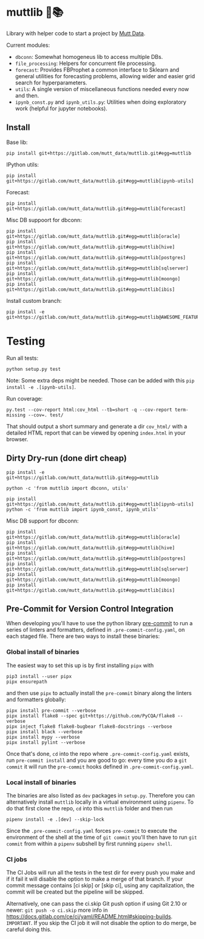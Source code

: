 # muttlib 🐶📚

Library with helper code to start a project by [Mutt Data](https://muttdata.ai/).

Current modules:

- `dbconn`: Somewhat homogeneus lib to access multiple DBs.
- `file_processing`: Helpers for concurrent file processing.
- `forecast`: Provides FBProphet a common interface to Sklearn and general
  utilities for forecasting problems, allowing wider and easier grid search for
  hyperparameters.
- `utils`: A single version of miscellaneous functions needed every now and then.
- `ipynb_const.py` and `ipynb_utils.py`: Utilities when doing exploratory work (helpful for jupyter notebooks).

## Install

Base lib:

```commandline
pip install git+https://gitlab.com/mutt_data/muttlib.git#egg=muttlib
```

IPython utils:

```
pip install git+https://gitlab.com/mutt_data/muttlib.git#egg=muttlib[ipynb-utils]
```

Forecast:

```
pip install git+https://gitlab.com/mutt_data/muttlib.git#egg=muttlib[forecast]
```

Misc DB suppoort for dbconn:
```
pip install git+https://gitlab.com/mutt_data/muttlib.git#egg=muttlib[oracle]
pip install git+https://gitlab.com/mutt_data/muttlib.git#egg=muttlib[hive]
pip install git+https://gitlab.com/mutt_data/muttlib.git#egg=muttlib[postgres]
pip install git+https://gitlab.com/mutt_data/muttlib.git#egg=muttlib[sqlserver]
pip install git+https://gitlab.com/mutt_data/muttlib.git#egg=muttlib[moongo]
pip install git+https://gitlab.com/mutt_data/muttlib.git#egg=muttlib[ibis]
```

Install custom branch:
```
pip install -e git+https://gitlab.com/mutt_data/muttlib.git#egg=muttlib@AWESOME_FEATURE_BRANCH
```

# Testing
Run all tests:
```
python setup.py test
```
Note: Some extra deps might be needed. Those can be added with this `pip install -e .[ipynb-utils]`.

Run coverage:
```
py.test --cov-report html:cov_html --tb=short -q --cov-report term-missing --cov=. test/
```

That should output a short summary and generate a dir `cov_html/` with a detailed HTML report that can be viewed by opening `index.html` in your browser.


## Dirty Dry-run (done dirt cheap)

```commandline
pip install -e git+https://gitlab.com/mutt_data/muttlib.git#egg=muttlib

python -c 'from muttlib import dbconn, utils'

pip install git+https://gitlab.com/mutt_data/muttlib.git#egg=muttlib[ipynb-utils]
python -c 'from muttlib import ipynb_const, ipynb_utils'
```

Misc DB support for dbconn:

```commandline
pip install git+https://gitlab.com/mutt_data/muttlib.git#egg=muttlib[oracle]
pip install git+https://gitlab.com/mutt_data/muttlib.git#egg=muttlib[hive]
pip install git+https://gitlab.com/mutt_data/muttlib.git#egg=muttlib[postgres]
pip install git+https://gitlab.com/mutt_data/muttlib.git#egg=muttlib[sqlserver]
pip install git+https://gitlab.com/mutt_data/muttlib.git#egg=muttlib[moongo]
pip install git+https://gitlab.com/mutt_data/muttlib.git#egg=muttlib[ibis]
```

## Pre-Commit for Version Control Integration

When developing you'll have to use the python library
[pre-commit](https://pre-commit.com/) to run a series of linters and formatters, defined
in `.pre-commit-config.yaml`, on each staged file.  There are two ways to install these
binaries:

### Global install of binaries

The easiest way to set this up is by first installing `pipx` with

```commandline
pip3 install --user pipx
pipx ensurepath
```

and then use `pipx` to actually install the `pre-commit` binary along the linters and
formatters globally:

```commandline
pipx install pre-commit --verbose
pipx install flake8 --spec git+https://github.com/PyCQA/flake8 --verbose
pipx inject flake8 flake8-bugbear flake8-docstrings --verbose
pipx install black --verbose
pipx install mypy --verbose
pipx install pylint --verbose
```

Once that's done, `cd` into the repo where `.pre-commit-config.yaml` exists, run
`pre-commit install` and you are good to go: every time you do a `git commit` it will run
the `pre-commit` hooks defined in `.pre-commit-config.yaml`.

### Local install of binaries

The binaries are also listed as `dev` packages in `setup.py`. Therefore you can
alternatively install `muttlib` locally in a virtual environment using `pipenv`. To do
that first clone the repo, `cd` into this `muttlib` folder and then run

```commandline
pipenv install -e .[dev] --skip-lock
```

Since the `.pre-commit-config.yaml` forces `pre-commit` to execute the environment of the
shell at the time of `git commit` you'll then have to run `git commit` from within a
`pipenv` subshell by first running `pipenv shell`.


### CI jobs

The CI Jobs will run all the tests in the test dir for every push you make and if it fail it will disable the option to make a merge of that branch. 
If your commit message contains [ci skip] or [skip ci], using any capitalization, the commit will be created but the pipeline will be skipped.

Alternatively, one can pass the ci.skip Git push option if using Git 2.10 or newer: `git push -o ci.skip`
more info in https://docs.gitlab.com/ce/ci/yaml/README.html#skipping-builds.
`IMPORTANT`. If you skip the CI job it will not disable the option to do merge, be careful doing this.
